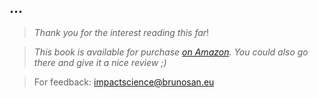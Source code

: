 

...
---
> *Thank you for the interest reading this far*!

> *This book is available for purchase [on Amazon](https://www.amazon.com/gp/product/B07SN1L4L2/ref=dbs_a_def_rwt_bibl_vppi_i1). You could also go there and give it a nice review ;)*

> For feedback: impactscience@brunosan.eu  
